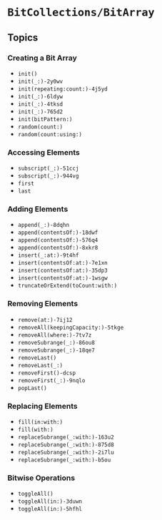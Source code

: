 # ``BitCollections/BitArray``

<!-- Summary -->

<!-- ## Overview -->

## Topics

### Creating a Bit Array

- ``init()``
- ``init(_:)-2y0wv``
- ``init(repeating:count:)-4j5yd``
- ``init(_:)-6ldyw``
- ``init(_:)-4tksd``
- ``init(_:)-765d2``
- ``init(bitPattern:)``
- ``random(count:)``
- ``random(count:using:)``

### Accessing Elements

- ``subscript(_:)-51ccj``
- ``subscript(_:)-944vg``
- ``first``
- ``last``

### Adding Elements

- ``append(_:)-8dqhn``
- ``append(contentsOf:)-18dwf``
- ``append(contentsOf:)-576q4``
- ``append(contentsOf:)-8xkr8``
- ``insert(_:at:)-9t4hf``
- ``insert(contentsOf:at:)-7e1xn``
- ``insert(contentsOf:at:)-35dp3``
- ``insert(contentsOf:at:)-1wsgw``
- ``truncateOrExtend(toCount:with:)``

### Removing Elements

- ``remove(at:)-7ij12``
- ``removeAll(keepingCapacity:)-5tkge``
- ``removeAll(where:)-7tv7z``
- ``removeSubrange(_:)-86ou8``
- ``removeSubrange(_:)-18qe7``
- ``removeLast()``
- ``removeLast(_:)``
- ``removeFirst()-dcsp``
- ``removeFirst(_:)-9nqlo``
- ``popLast()``

### Replacing Elements

- ``fill(in:with:)``
- ``fill(with:)``
- ``replaceSubrange(_:with:)-163u2``
- ``replaceSubrange(_:with:)-875d8``
- ``replaceSubrange(_:with:)-2i7lu``
- ``replaceSubrange(_:with:)-b5ou``

### Bitwise Operations

- ``toggleAll()``
- ``toggleAll(in:)-3duwn``
- ``toggleAll(in:)-5hfhl``

<!--- ``&(_:_:)``-->
<!--- ``_(_:_:)-1rhw``-->
<!--- ``_(_:_:)-56s54``-->
<!--- ``~(_:)``-->
<!--- ``&=(_:_:)``-->
<!--- ``_=(_:_:)-69yf0``-->
<!--- ``_=(_:_:)-icef``-->
